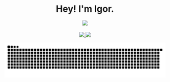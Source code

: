 <h1 align="center">Hey! I'm Igor.</h1>

<div align="center">
  <img src="https://github-readme-stats.vercel.app/api?username=igorjcqs&show_icons=true&theme=vue-dark&include_all_commits=true&count_private=true"/>
</div>
<br>
<div align="center"> 

<a href="https://www.instagram.com/igorjcqs/" target="_blank">
<img src="https://img.shields.io/badge/Instagram-3da37a?&style=for-the-badge&logo=instagram&logoColor=white">
</a>

<a href="https://www.instagram.com/caldasflamejantes/" target="_blank">
<img src="https://img.shields.io/badge/Spotify-1ED760?&style=for-the-badge&logo=spotify&logoColor=white">
</a>

![Snake animation](https://github.com/igorjcqs/igorjcqs/blob/output/github-contribution-grid-snake.svg)
</div>
